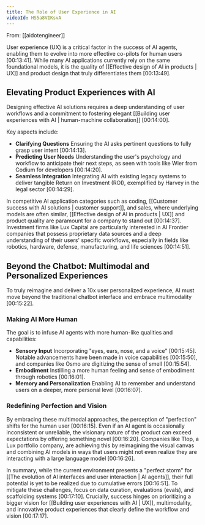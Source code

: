 ```yaml
---
title: The Role of User Experience in AI
videoId: HS5a8VIKsvA
---
```


From: [[aidotengineer]] <br/> 

User experience (UX) is a critical factor in the success of AI agents, enabling them to evolve into more effective co-pilots for human users <a class="yt-timestamp" data-t="00:13:41">[00:13:41]</a>. While many AI applications currently rely on the same foundational models, it is the quality of [[Effective design of AI in products | UX]] and product design that truly differentiates them <a class="yt-timestamp" data-t="00:13:49">[00:13:49]</a>.

## Elevating Product Experiences with AI
Designing effective AI solutions requires a deep understanding of user workflows and a commitment to fostering elegant [[Building user experiences with AI | human-machine collaboration]] <a class="yt-timestamp" data-t="00:14:00">[00:14:00]</a>.

Key aspects include:
*   **Clarifying Questions** Ensuring the AI asks pertinent questions to fully grasp user intent <a class="yt-timestamp" data-t="00:14:13">[00:14:13]</a>.
*   **Predicting User Needs** Understanding the user's psychology and workflow to anticipate their next steps, as seen with tools like Wier from Codium for developers <a class="yt-timestamp" data-t="00:14:20">[00:14:20]</a>.
*   **Seamless Integration** Integrating AI with existing legacy systems to deliver tangible Return on Investment (ROI), exemplified by Harvey in the legal sector <a class="yt-timestamp" data-t="00:14:29">[00:14:29]</a>.

In competitive AI application categories such as coding, [[Customer success with AI solutions | customer support]], and sales, where underlying models are often similar, [[Effective design of AI in products | UX]] and product quality are paramount for a company to stand out <a class="yt-timestamp" data-t="00:14:37">[00:14:37]</a>. Investment firms like Lux Capital are particularly interested in AI Frontier companies that possess proprietary data sources and a deep understanding of their users' specific workflows, especially in fields like robotics, hardware, defense, manufacturing, and life sciences <a class="yt-timestamp" data-t="00:14:51">[00:14:51]</a>.

## Beyond the Chatbot: Multimodal and Personalized Experiences
To truly reimagine and deliver a 10x user personalized experience, AI must move beyond the traditional chatbot interface and embrace multimodality <a class="yt-timestamp" data-t="00:15:22">[00:15:22]</a>.

### Making AI More Human
The goal is to infuse AI agents with more human-like qualities and capabilities:
*   **Sensory Input** Incorporating "eyes, ears, nose, and a voice" <a class="yt-timestamp" data-t="00:15:45">[00:15:45]</a>. Notable advancements have been made in voice capabilities <a class="yt-timestamp" data-t="00:15:50">[00:15:50]</a>, and companies like Osmo are digitizing the sense of smell <a class="yt-timestamp" data-t="00:15:54">[00:15:54]</a>.
*   **Embodiment** Instilling a more human feeling and sense of embodiment through robotics <a class="yt-timestamp" data-t="00:16:01">[00:16:01]</a>.
*   **Memory and Personalization** Enabling AI to remember and understand users on a deeper, more personal level <a class="yt-timestamp" data-t="00:16:07">[00:16:07]</a>.

### Redefining Perfection and Vision
By embracing these multimodal approaches, the perception of "perfection" shifts for the human user <a class="yt-timestamp" data-t="00:16:15">[00:16:15]</a>. Even if an AI agent is occasionally inconsistent or unreliable, the visionary nature of the product can exceed expectations by offering something novel <a class="yt-timestamp" data-t="00:16:20">[00:16:20]</a>. Companies like Tlop, a Lux portfolio company, are achieving this by reimagining the visual canvas and combining AI models in ways that users might not even realize they are interacting with a large language model <a class="yt-timestamp" data-t="00:16:26">[00:16:26]</a>.

In summary, while the current environment presents a "perfect storm" for [[The evolution of AI interfaces and user interaction | AI agents]], their full potential is yet to be realized due to cumulative errors <a class="yt-timestamp" data-t="00:16:51">[00:16:51]</a>. To mitigate these challenges, focus on data curation, evaluations (evals), and scaffolding systems <a class="yt-timestamp" data-t="00:17:10">[00:17:10]</a>. Crucially, success hinges on prioritizing a bigger vision for [[Building user experiences with AI | UX]], multimodality, and innovative product experiences that clearly define the workflow and vision <a class="yt-timestamp" data-t="00:17:17">[00:17:17]</a>.